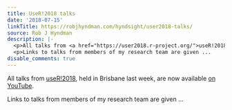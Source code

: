 ```yaml
---
title: UseR!2018 talks
date: '2018-07-15'
linkTitle: https://robjhyndman.com/hyndsight/user2018-talks/
source: Rob J Hyndman
description: |-
  <p>All talks from <a href="https://user2018.r-project.org/">useR!2018</a>, held in Brisbane last week, are now available <a href="https://www.youtube.com/channel/UC_R5smHVXRYGhZYDJsnXTwg/videos?flow=grid&amp;view=0&amp;sort=dd">on YouTube</a>.</p>
  <p>Links to talks from members of my research team are given ...
disable_comments: true
---
```

<p>All talks from <a href="https://user2018.r-project.org/">useR!2018</a>, held in Brisbane last week, are now available <a href="https://www.youtube.com/channel/UC_R5smHVXRYGhZYDJsnXTwg/videos?flow=grid&amp;view=0&amp;sort=dd">on YouTube</a>.</p>
<p>Links to talks from members of my research team are given ...